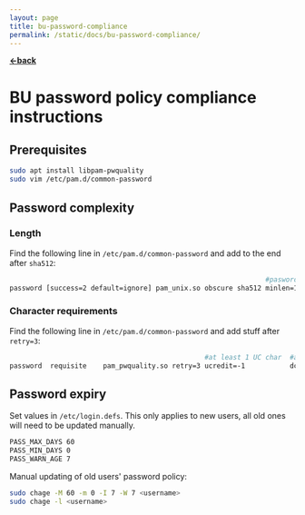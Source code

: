 ```yaml
---
layout: page
title: bu-password-compliance
permalink: /static/docs/bu-password-compliance/
---
```


[**<-back**](/static/docs)  

# BU password policy compliance instructions
## Prerequisites
```bash
sudo apt install libpam-pwquality
sudo vim /etc/pam.d/common-password
```
## Password complexity 
### Length
Find the following line in `/etc/pam.d/common-password` and add to the end after `sha512`:
```bash
                                                               #pasword length  #forbid previous passwords 
password [success=2 default=ignore] pam_unix.so obscure sha512 minlen=14        remember=12
```

### Character requirements
Find the following line in `/etc/pam.d/common-password` and add stuff after `retry=3`:
```bash
                                                #at least 1 UC char  #at least 1 LC char   #at least 1 Special char  #how many classes to use (u, d, o)
password  requisite    pam_pwquality.so retry=3 ucredit=-1           dcredit=-1            ocredit=-1                minclass=3
```
## Password expiry
Set values in `/etc/login.defs`. This only applies to new users, all old ones will need to be updated  manually.
```bash
PASS_MAX_DAYS 60
PASS_MIN_DAYS 0
PASS_WARN_AGE 7
```

Manual updating of old users' password policy:
```bash
sudo chage -M 60 -m 0 -I 7 -W 7 <username>
sudo chage -l <username>
```

